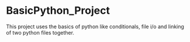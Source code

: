 # BasicPython_Project
This project uses the basics of python like conditionals, file i/o and linking of two python files together. 
